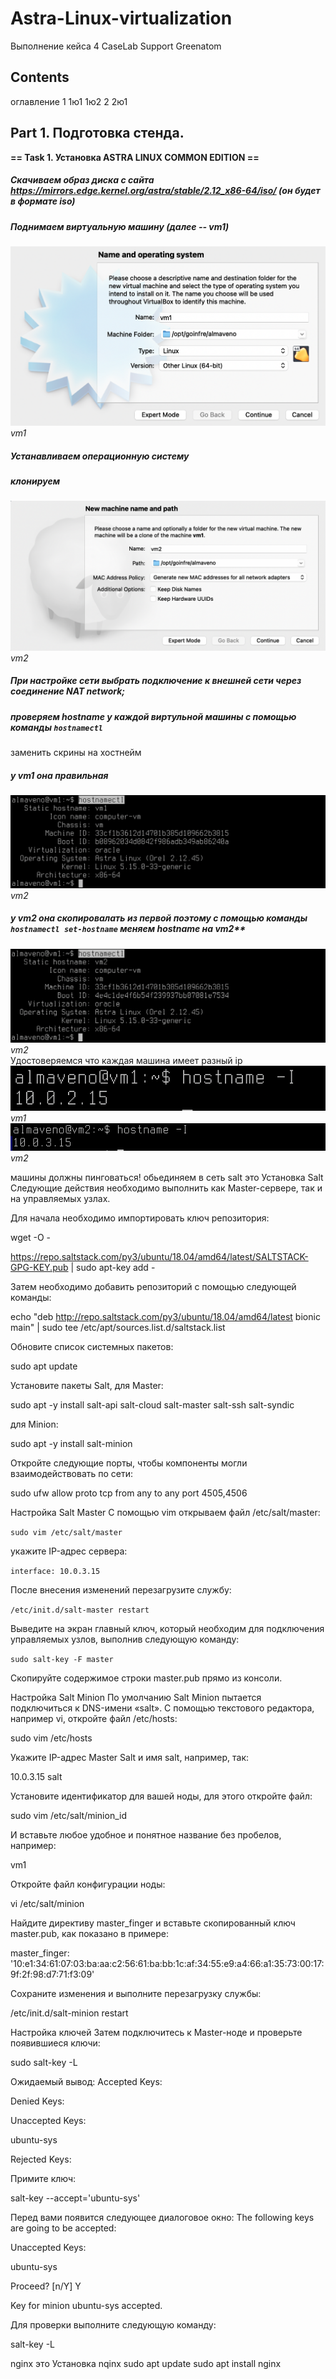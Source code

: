 # Astra-Linux-virtualization

Выполнение кейса 4 CaseLab Support Greenatom

## Contents

оглавление
1
1ю1
1ю2
2
2ю1

## Part 1. Подготовка стенда. 

**== Task 1. Установка **ASTRA LINUX COMMON EDITION** ==**

##### Скачиваем образ диска с сайта **https://mirrors.edge.kernel.org/astra/stable/2.12_x86-64/iso/** (он будет в формате iso)
##### Поднимаем виртуальную машину (далее -- vm1)
![vm1](pictures/1.png)<br>*vm1*<br>
##### Устанавливаем операционную систему
##### клонируем
![vm2](pictures/2.png)<br>*vm2*<br>
##### При настройке сети выбрать подключение к внешней сети через соединение NAT network;
##### проверяем hostname у каждой виртульной машины с помощью команды `hostnamectl`
заменить скрины на хостнейм
##### у vm1 она правильная 
![vm2](pictures/3.png)<br>*vm2*<br>
##### у  vm2   она скопировалать из первой поэтому с помощью команды `hostnamectl set-hostname` меняем hostname на vm2**
![vm2](pictures/4.png)<br>*vm2*<br>
Удостоверяемся что каждая машина имеет разный ip
![vm1](pictures/5.png)<br>*vm1*<br>
![vm2](pictures/6.png)<br>*vm2*<br>

машины должны пинговаться! обьединяем в сеть
salt это
Установка Salt
Следующие действия необходимо выполнить как Master-сервере, так и на управляемых узлах.

Для начала необходимо импортировать ключ репозитория:

wget -O -

https://repo.saltstack.com/py3/ubuntu/18.04/amd64/latest/SALTSTACK-GPG-KEY.pub | sudo apt-key add -

Затем необходимо добавить репозиторий с помощью следующей команды:

echo "deb http://repo.saltstack.com/py3/ubuntu/18.04/amd64/latest bionic main" | sudo tee /etc/apt/sources.list.d/saltstack.list

Обновите список системных пакетов:

sudo apt update

Установите пакеты Salt, для Master:

sudo apt -y install salt-api salt-cloud salt-master salt-ssh salt-syndic

для Minion:

sudo apt -y install salt-minion

Откройте следующие порты, чтобы компоненты могли взаимодействовать по сети:

sudo ufw allow proto tcp from any to any port 4505,4506
<br>

Настройка Salt Master
С помощью vim открываем файл /etc/salt/master:

 ` sudo vim /etc/salt/master `

 укажите IP-адрес сервера:

` interface: 10.0.3.15 `

После внесения изменений перезагрузите службу:

` /etc/init.d/salt-master restart `

Выведите на экран главный ключ, который необходим для подключения управляемых узлов, выполнив следующую команду:

` sudo salt-key -F master `


Скопируйте содержимое строки master.pub прямо из консоли.

Настройка Salt Minion
По умолчанию Salt Minion пытается подключиться к DNS-имени «salt». С помощью текстового редактора, например vi, откройте файл /etc/hosts:

sudo vim /etc/hosts

Укажите IP-адрес Master Salt и имя salt, например, так:

10.0.3.15 salt

Установите идентификатор для вашей ноды, для этого откройте файл:

sudo vim /etc/salt/minion_id

И вставьте любое удобное и понятное название без пробелов, например:

vm1

Откройте файл конфигурации ноды:

vi /etc/salt/minion

Найдите директиву master_finger и вставьте скопированный ключ master.pub, как показано в примере:

master_finger: '10:e1:34:61:07:03:ba:aa:c2:56:61:ba:bb:1c:af:34:55:e9:a4:66:a1:35:73:00:17:9f:2f:98:d7:71:f3:09'

Сохраните изменения и выполните перезагрузку службы:

/etc/init.d/salt-minion restart


Настройка ключей
Затем подключитесь к Master-ноде и проверьте появившиеся ключи:

sudo salt-key -L

Ожидаемый вывод:
Accepted Keys:

Denied Keys:

Unaccepted Keys:

ubuntu-sys

Rejected Keys:


Примите ключ:

salt-key --accept='ubuntu-sys'

Перед вами появится следующее диалоговое окно:
The following keys are going to be accepted:

Unaccepted Keys:

ubuntu-sys

Proceed? [n/Y] Y

Key for minion ubuntu-sys accepted.

Для проверки выполните следующую команду:

salt-key -L







nginx это
Установка nqinx
sudo apt update
sudo apt install nginx


